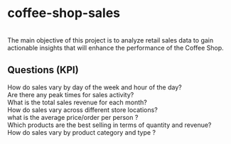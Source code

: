 # coffee-shop-sales
<br>
The main objective of
 this project is to analyze
 retail sales data to gain
 actionable insights that
 will enhance the
 performance of the
 Coffee Shop.
 
 ## Questions (KPI)
 How do sales vary by day of the
 week and hour of the day?
 <br>
 Are there any peak times for sales
 activity?
 <br>
 What is the total sales revenue for
 each month?
 <br>
 How do sales vary across different
 store locations?
 <br>
 what is the average price/order
 per person ?
 <br>
 Which products are the best
selling in terms of quantity and
 revenue?
 <br>
 How do sales vary by product
 category and type ?
 
